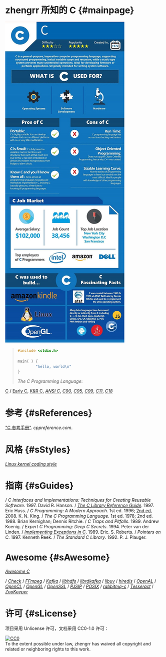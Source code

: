 # zhengrr 所知的 C                                                   {#mainpage}

[![Should You Learn Python, C, or Ruby to Be a Top Coder?](./README-IMG.jpeg)](https://byrslf.co/188a5bdc9f54 "Should You Learn Python, C, or Ruby to Be a Top Coder?")

> ```c
> #include <stdio.h>
>
> main( ) {
>         "hello, world\n"
> }
> ```
>
> *The C Programming Language*:

[C](http://open-std.org/jtc1/sc22/wg14/ "JTC1/SC22/WG14 - C")
/ [Early C](# "Early C, 1972"),
  [K&R C](# "K&R C, 1978"),
  [*ANSI C*](https://ansi.org/search_results?q=ANSI+X3.159-1989 "ANSI X3.159-1989"),
  [*C90*](https://iso.org/standard/17782.html "ISO/IEC 9899:1990"),
  [*C95*](https://iso.org/standard/23909.html "ISO/IEC 9899:1990/Amd 1:1995"),
  [*C99*](https://iso.org/standard/29237.html "ISO/IEC 9899:1999"),
  [*C11*](https://iso.org/standard/57853.html "ISO/IEC 9899:2011"),
  [*C18*](https://iso.org/standard/74528.html "ISO/IEC 9899:2018")

# 参考                                                         {#sReferences}

["C 参考手册"](https://zh.cppreference.com/w/c). *cppreference.com*.

# 风格                                                             {#sStyles}

[*Linux kernel coding style*](https://github.com/torvalds/linux/blob/master/Documentation/process/coding-style.rst)

# 指南                                                             {#sGuides}

/ *C Interfaces and Implementations: Techniques for Creating Reusable Software*. 1997. David R. Hanson.
/ [*The C Library Reference Guide*](https://www-s.acm.illinois.edu/webmonkeys/book/c_guide). 1997. Eric Huss.
/ *C Programming: A Modern Approach.* 1st ed. 1996; [2nd ed.](http://knking.com/books/c2) 2008. K. N. King.
/ *The C Programming Language*. 1st ed. 1978; 2nd ed. 1988. Brian Kernighan; Dennis Ritchie.
/ *C Traps and Pitfalls*. 1989. Andrew Koenig.
/ *Expert C Programming: Deep C Secrets*. 1994. Peter van der Linden.
/ [*Implementing Exceptions in C*](http://hpl.hp.com/techreports/Compaq-DEC/SRC-RR-40.pdf). 1989. Eric. S. Roberts.
/ *Pointers on C*. 1997. Kenneth Reek.
/ *The Standard C Library*. 1992. P. J. Plauger.

# Awesome                                                         {#sAwesome}

[*Awesome C*](https://notabug.org/koz.ross/awesome-c)

/ [*Check*](https://libcheck.github.io/check)
/ [*FFmpeg*](https://ffmpeg.org/)
/ [*Kafka*](https://kafka.apache.org/)
/ [*libhdfs*](https://hadoop.apache.org/docs/current/hadoop-project-dist/hadoop-hdfs/LibHdfs.html)
/ [*librdkafka*](https://github.com/edenhill/librdkafka)
/ [*libuv*](https://libuv.org/)
/ [*hiredis*](https://github.com/redis/hiredis)
/ [*OpenAL*](https://openal.org/)
/ [*OpenCL*](https://khronos.org/opencl/)
/ [*OpenGL*](https://opengl.org/)
/ [*OpenSSL*](https://openssl.org/)
/ [*PJSIP*](https://pjsip.org/)
/ [*POSIX*](https://wikipedia.org/wiki/POSIX)
/ [*rabbitmq-c*](https://github.com/alanxz/rabbitmq-c)
/ [*Tesseract*](https://github.com/tesseract-ocr/tesseract)
/ [*ZooKeeper*](https://zookeeper.apache.org/)

# 许可                                                            {#sLicense}

项目采用 Unlicense 许可，文档采用 CC0-1.0 许可：

<p xmlns:dct="https://purl.org/dc/terms/">
  <a rel="license"
     href="https://creativecommons.org/publicdomain/zero/1.0/">
    <img src="https://licensebuttons.net/p/zero/1.0/88x31.png" style="border-style: none;" alt="CC0" />
  </a>
  <br />
  To the extent possible under law,
  <span resource="[_:publisher]" rel="dct:publisher">
    <span property="dct:title">zhengrr</span></span>
  has waived all copyright and related or neighboring rights to this work.
</p>
